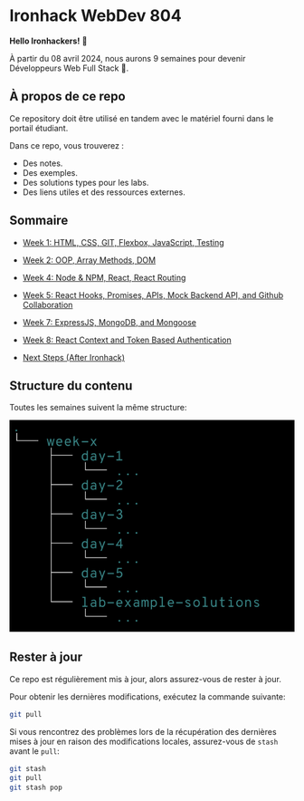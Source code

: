 # Ironhack WebDev 804

**Hello Ironhackers!** 🥳

À partir du 08 avril 2024, nous aurons 9 semaines pour devenir Développeurs Web Full Stack 💪.

## À propos de ce repo

Ce repository doit être utilisé en tandem avec le matériel fourni dans le portail étudiant.

Dans ce repo, vous trouverez :

- Des notes.
- Des exemples.
- Des solutions types pour les labs.
- Des liens utiles et des ressources externes.

## Sommaire

- [Week 1: HTML, CSS, GIT, Flexbox, JavaScript, Testing](./week-1/README.md)
- [Week 2: OOP, Array Methods, DOM](./week-2/README.md)
- [Week 4: Node & NPM, React, React Routing](./week-4/README.md)
- [Week 5: React Hooks, Promises, APIs, Mock Backend API, and Github Collaboration](./week-5/README.md)
- [Week 7: ExpressJS, MongoDB, and Mongoose](./week-7/README.md)
- [Week 8: React Context and Token Based Authentication](./week-8/README.md)

- [Next Steps (After Ironhack)](./next-steps.md)

## Structure du contenu

Toutes les semaines suivent la même structure:

![](./assets/dir-tree.png)

## Rester à jour

Ce repo est régulièrement mis à jour, alors assurez-vous de rester à jour.

Pour obtenir les dernières modifications, exécutez la commande suivante:

```sh
git pull
```

Si vous rencontrez des problèmes lors de la récupération des dernières mises à jour en raison des modifications locales, assurez-vous de `stash` avant le `pull`:

```sh
git stash
git pull
git stash pop
```
